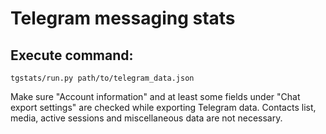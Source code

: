 # Telegram messaging stats

## Execute command:
```
tgstats/run.py path/to/telegram_data.json
```

Make sure "Account information" and at least some fields under "Chat export settings" are checked while exporting Telegram data.
Contacts list, media, active sessions and miscellaneous data are not necessary.
